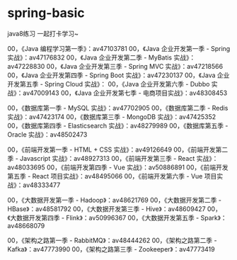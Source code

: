 # spring-basic
java8练习
一起打卡学习~

00，《Java 编程学习第一季》：av47103781
00，《Java 企业开发第一季 - Spring 实战》：av47176832
00，《Java 企业开发第二季 - MyBatis 实战》：av47228830
00，《Java 企业开发第三季 - Spring MVC 实战》：av47218566
00，《Java 企业开发第四季 - Spring Boot 实战》：av47230137
00，《Java 企业开发第五季 - Spring Cloud 实战》：
00，《Java 企业开发第六季 - Dubbo 实战》：av47009143
00，《Java 企业开发第七季 - 电商项目实战》：av48308453

00，《数据库第一季 - MySQL 实战》：av47702905
00，《数据库第二季 - Redis 实战》：av47423174
00，《数据库第三季 - MongoDB 实战》：av47425352
00，《数据库第四季 - Elasticsearch 实战》：av48279989
00，《数据库第五季 - Oracle 实战》：av48502473

00，《前端开发第一季 - HTML + CSS 实战》：av49126649
00，《前端开发第二季 - Javascript 实战》：av48927313
00，《前端开发第三季 - React 实战》：av48033695
00，《前端开发第四季 - Vue 实战》：av50886891
00，《前端开发第五季 - React 项目实战》：av48495066
00，《前端开发第六季 - Vue 项目实战》：av48333477

00，《大数据开发第一季 - Hadoop》：av48621769
00，《大数据开发第二季 - HBase》：av48581792
00，《大数据开发第三季 - Hive》：av48609427
00，《大数据开发第四季 - Flink》：av50996367
00，《大数据开发第五季 - Spark》：av48668079

00，《架构之路第一季 - RabbitMQ》：av48444262
00，《架构之路第二季 - Kafka》：av47773990
00，《架构之路第三季 - Zookeeper》：av47773419
